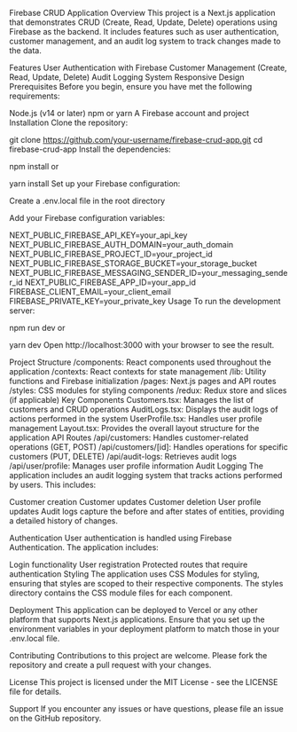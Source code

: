 Firebase CRUD Application
Overview
This project is a Next.js application that demonstrates CRUD (Create, Read, Update, Delete) operations using Firebase as the backend. It includes features such as user authentication, customer management, and an audit log system to track changes made to the data.

Features
User Authentication with Firebase
Customer Management (Create, Read, Update, Delete)
Audit Logging System
Responsive Design
Prerequisites
Before you begin, ensure you have met the following requirements:

Node.js (v14 or later)
npm or yarn
A Firebase account and project
Installation
Clone the repository:

git clone https://github.com/your-username/firebase-crud-app.git
cd firebase-crud-app
Install the dependencies:

npm install
or

yarn install
Set up your Firebase configuration:

Create a .env.local file in the root directory

Add your Firebase configuration variables:

NEXT_PUBLIC_FIREBASE_API_KEY=your_api_key
NEXT_PUBLIC_FIREBASE_AUTH_DOMAIN=your_auth_domain
NEXT_PUBLIC_FIREBASE_PROJECT_ID=your_project_id
NEXT_PUBLIC_FIREBASE_STORAGE_BUCKET=your_storage_bucket
NEXT_PUBLIC_FIREBASE_MESSAGING_SENDER_ID=your_messaging_sender_id
NEXT_PUBLIC_FIREBASE_APP_ID=your_app_id
FIREBASE_CLIENT_EMAIL=your_client_email
FIREBASE_PRIVATE_KEY=your_private_key
Usage
To run the development server:

npm run dev
or

yarn dev
Open http://localhost:3000 with your browser to see the result.

Project Structure
/components: React components used throughout the application
/contexts: React contexts for state management
/lib: Utility functions and Firebase initialization
/pages: Next.js pages and API routes
/styles: CSS modules for styling components
/redux: Redux store and slices (if applicable)
Key Components
Customers.tsx: Manages the list of customers and CRUD operations
AuditLogs.tsx: Displays the audit logs of actions performed in the system
UserProfile.tsx: Handles user profile management
Layout.tsx: Provides the overall layout structure for the application
API Routes
/api/customers: Handles customer-related operations (GET, POST)
/api/customers/[id]: Handles operations for specific customers (PUT, DELETE)
/api/audit-logs: Retrieves audit logs
/api/user/profile: Manages user profile information
Audit Logging
The application includes an audit logging system that tracks actions performed by users. This includes:

Customer creation
Customer updates
Customer deletion
User profile updates
Audit logs capture the before and after states of entities, providing a detailed history of changes.

Authentication
User authentication is handled using Firebase Authentication. The application includes:

Login functionality
User registration
Protected routes that require authentication
Styling
The application uses CSS Modules for styling, ensuring that styles are scoped to their respective components. The styles directory contains the CSS module files for each component.

Deployment
This application can be deployed to Vercel or any other platform that supports Next.js applications. Ensure that you set up the environment variables in your deployment platform to match those in your .env.local file.

Contributing
Contributions to this project are welcome. Please fork the repository and create a pull request with your changes.

License
This project is licensed under the MIT License - see the LICENSE file for details.

Support
If you encounter any issues or have questions, please file an issue on the GitHub repository.

